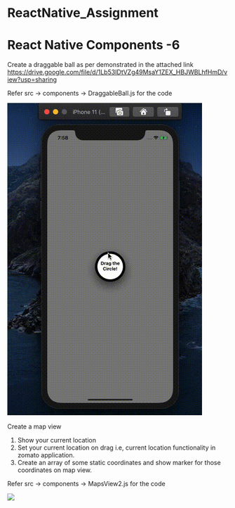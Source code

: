 # ReactNative_Assignment
# React Native Components -6

Create a draggable ball as per demonstrated in the attached link
https://drive.google.com/file/d/1Lb53IDtVZg49MsaY1ZEX_HBJWBLhfHmD/view?usp=sharing

Refer src -> components -> DraggableBall.js for the code

![](https://github.com/shivanshirusia19/ReactNative_Assignment/blob/Components6/src/assets/DraggableBall.gif)

Create a map view
1.  Show your current location 
2. Set your current location on drag i.e,  current location functionality in zomato application.
3. Create an array of some static coordinates and show marker for those coordinates on map view.

Refer src -> components -> MapsView2.js for the code

![](https://github.com/shivanshirusia19/ReactNative_Assignment/blob/Components6/src/assets/Map.gif)
